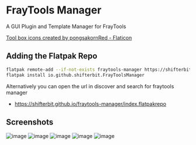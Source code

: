 # FrayTools Manager
A GUI Plugin and Template Manager for FrayTools

<a href="https://www.flaticon.com/free-icons/tool-box" title="tool box icons">Tool box icons created by pongsakornRed - Flaticon</a>
## Adding the Flatpak Repo
```sh
flatpak remote-add --if-not-exists fraytools-manager https://shifterbit.github.io/fraytools-manager/index.flatpakrepo
flatpak install io.github.shifterbit.FrayToolsManager
```
Alternatively you can open the url in discover and search for fraytools manager
- https://shifterbit.github.io/fraytools-manager/index.flatpakrepo
## Screenshots
![image](https://github.com/user-attachments/assets/5a13da14-9f19-40b1-8aa0-8b5c15d69601)
![image](https://github.com/user-attachments/assets/cf4abbbd-4a59-411e-a95f-d8bb6a9446d5)
![image](https://github.com/user-attachments/assets/e473152b-120c-48ad-b51c-68978a5908fe)
![image](https://github.com/user-attachments/assets/8f895e0a-4da1-4dc7-9054-ef926752fbf0)
![image](https://github.com/user-attachments/assets/3a4c265b-e630-4fbb-b2bf-eafd0521f4ec)


